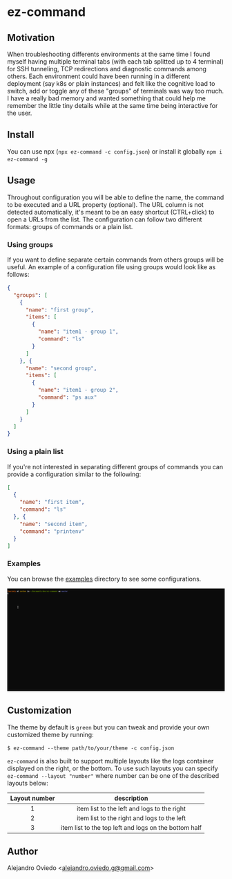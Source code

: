 # ez-command


## Motivation
When troubleshooting differents environments at the same time I found myself having multiple terminal tabs (with each tab splitted up to 4 terminal) for SSH tunneling, TCP redirections and diagnostic commands among others. Each environment could have been running in a different deployment (say k8s or plain instances) and felt like the cognitive load to switch, add or toggle any of these "groups" of terminals was way too much. I have a really bad memory and wanted something that could help me remember the little tiny details while at the same time being interactive for the user.

## Install
You can use npx (`npx ez-command -c config.json`) or install it globally `npm i ez-command -g`

## Usage
Throughout configuration you will be able to define the name, the command to be executed and a URL property (optional).
The URL column is not detected automatically, it's meant to be an easy shortcut (CTRL+click) to open a URLs from the list.
The configuration can follow two different formats: groups of commands or a plain list.
### Using groups
If you want to define separate certain commands from others groups will be useful. An example of a configuration file using groups would look like as follows:
```json
{
  "groups": [
    {
      "name": "first group",
      "items": [
        {
          "name": "item1 - group 1",
          "command": "ls"
        }
      ]
    }, {
      "name": "second group",
      "items": [
        {
          "name": "item1 - group 2",
          "command": "ps aux"
        }
      ]
    }
  ]
}
```

### Using a plain list
If you're not interested in separating different groups of commands you can provide a configuration similar to the following:
```json
[
  {
    "name": "first item",
    "command": "ls"
  }, {
    "name": "second item",
    "command": "printenv"
  }
]
```

### Examples
You can browse the [examples](./examples) directory to see some configurations.

![ez-command-demo](./examples/demo.gif)

## Customization
The theme by default is `green` but you can tweak and provide your own customized theme by running:
```
$ ez-command --theme path/to/your/theme -c config.json
```

`ez-command` is also built to support multiple layouts like the logs container displayed on the right, or the bottom. To use such layouts you can specify `ez-command --layout "number"` where number can be one of the described layouts below:

| Layout number | description |
|:-:|:-:|
| 1 | item list to the left and logs to the right |
| 2 | item list to the right and logs to the left |
| 3 | item list to the top left and logs on the bottom half |

## Author
Alejandro Oviedo <[alejandro.oviedo.g@gmail.com](mailto:alejandrooviedog@gmail.com)>